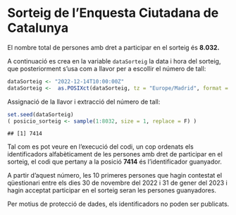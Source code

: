 Sorteig de l’Enquesta Ciutadana de Catalunya
================

El nombre total de persones amb dret a participar en el sorteig és
**8.032.**

A continuació es crea en la variable `dataSorteig` la data i hora del
sorteig, que posteriorment s’usa com a llavor per a escollir el número
de tall:

``` r
dataSorteig <- "2022-12-14T10:00:00Z"
dataSorteig <-  as.POSIXct(dataSorteig, tz = "Europe/Madrid", format = "%Y-%m-%dT%H:%M:%OSZ")
```

Assignació de la llavor i extracció del número de tall:

``` r
set.seed(dataSorteig)
( posicio_sorteig <- sample(1:8032, size = 1, replace = F) )
```

    ## [1] 7414

Tal com es pot veure en l’execució del codi, un cop ordenats els
identificadors alfabèticament de les persones amb dret de participar en
el sorteig, el codi que pertany a la posició **7414** és l’identificador
guanyador.

A partir d’aquest número, les 10 primeres persones que hagin contestat
el qüestionari entre els dies 30 de novembre del 2022 i 31 de gener del
2023 i hagin acceptat participar en el sorteig seran les persones
guanyadores.

Per motius de protecció de dades, els identificadors no poden ser
publicats.
